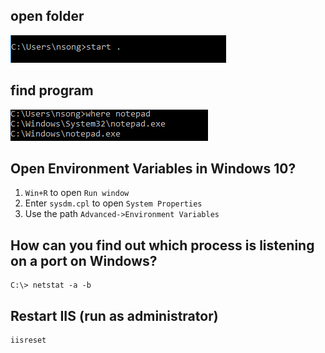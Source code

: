 ## open folder 

<img src="start.PNG">

## find program 

<img src="where.PNG">

## Open Environment Variables in Windows 10?
   
1. `Win+R` to open `Run window` 
2. Enter `sysdm.cpl` to open `System Properties`
3. Use the path `Advanced->Environment Variables`    

## How can you find out which process is listening on a port on Windows?

	C:\> netstat -a -b

## Restart IIS (run as administrator)

	iisreset 